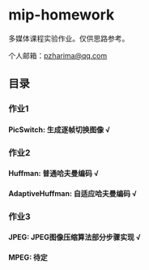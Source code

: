 # mip-homework

多媒体课程实验作业。仅供思路参考。

个人邮箱：pzharima@qq.com

## 目录
### 作业1
#### PicSwitch: 生成逐帧切换图像 √

### 作业2
#### Huffman: 普通哈夫曼编码 √
#### AdaptiveHuffman: 自适应哈夫曼编码 √

### 作业3
#### JPEG: JPEG图像压缩算法部分步骤实现 √
#### MPEG: 待定


